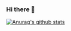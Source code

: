 ### Hi there 👋

[![Anurag's github stats](https://github-readme-stats.vercel.app/api?username=alesandrog)](https://github.com/alesandrog/github-readme-stats)

<!--
**alesandrog/alesandrog** is a ✨ _special_ ✨ repository because its `README.md` (this file) appears on your GitHub profile.

Here are some ideas to get you started:

- 🔭 I’m currently working on ...
- 🌱 I’m currently learning ...
- 👯 I’m looking to collaborate on ...
- 🤔 I’m looking for help with ...
- 💬 Ask me about ...
- 📫 How to reach me: ...
- 😄 Pronouns: ...
- ⚡ Fun fact: ...
-->
